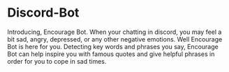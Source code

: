 # Discord-Bot

Introducing, Encourage Bot. When your chatting in discord, you may feel a bit sad, angry, depressed, or any other negative emotions. Well Encourage Bot is here for you.
Detecting key words and phrases you say, Encourage Bot can help inspire you with famous quotes and give helpful phrases in order for you to cope in sad times.
